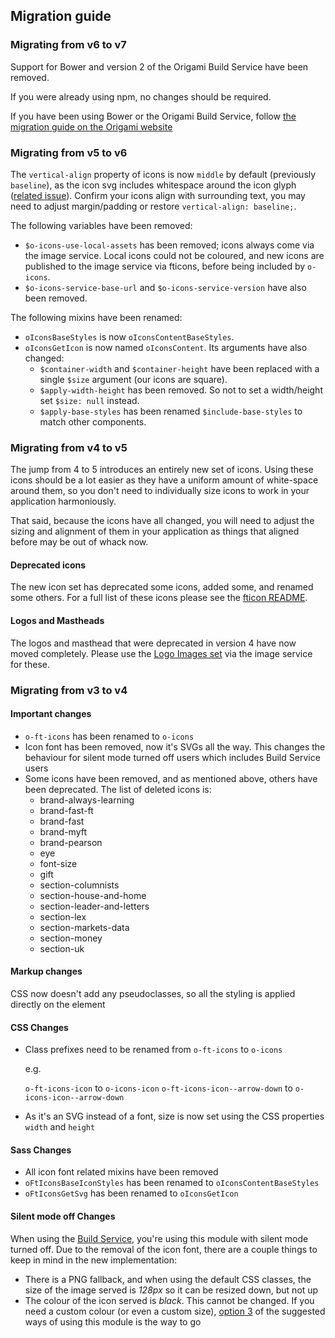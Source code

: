 ## Migration guide

### Migrating from v6 to v7


Support for Bower and version 2 of the Origami Build Service have been removed.

If you were already using npm, no changes should be required.

If you have been using Bower or the Origami Build Service, follow [the migration guide on the Origami website](https://origami.ft.com/docs/tutorials/bower-to-npm/)

### Migrating from v5 to v6


The `vertical-align` property of icons is now `middle` by default (previously `baseline`), as the icon svg includes whitespace around the icon glyph ([related issue](https://github.com/Financial-Times/o-icons/issues/58)). Confirm your icons align with surrounding text, you may need to adjust margin/padding or restore `vertical-align: baseline;`.

The following variables have been removed:
- `$o-icons-use-local-assets` has been removed; icons always come via the image service. Local icons could not be coloured, and new icons are published to the image service via fticons, before being included by `o-icons`.
- `$o-icons-service-base-url` and `$o-icons-service-version` have also been removed.

The following mixins have been renamed:
- `oIconsBaseStyles` is now `oIconsContentBaseStyles`.
- `oIconsGetIcon` is now named `oIconsContent`. Its arguments have also changed:
	- `$container-width` and `$container-height` have been replaced with a single `$size` argument (our icons are square).
	- `$apply-width-height` has been removed. So not to set a width/height set `$size: null` instead.
	- `$apply-base-styles` has been renamed `$include-base-styles` to match other components.

### Migrating from v4 to v5

The jump from 4 to 5 introduces an entirely new set of icons. Using these icons should be a lot easier as they have a uniform amount of white-space around them, so you don't need to individually size icons to work in your application harmoniously.

That said, because the icons have all changed, you will need to adjust the sizing and alignment of them in your application as things that aligned before may be out of whack now.


#### Deprecated icons
The new icon set has deprecated some icons, added some, and renamed some others. For a full list of these icons please see the [fticon README](http://github.com/financial-times/fticon).

#### Logos and Mastheads
The logos and masthead that were deprecated in version 4 have now moved completely. Please use the [Logo Images set](http://github.com/financial-times/logo-images) via the image service for these.

### Migrating from v3 to v4

#### Important changes

* `o-ft-icons` has been renamed to `o-icons`
* Icon font has been removed, now it's SVGs all the way. This changes the behaviour for silent mode turned off users which includes Build Service users
* Some icons have been removed, and as mentioned above, others have been deprecated. The list of deleted icons is:
	- brand-always-learning
	- brand-fast-ft
	- brand-fast
	- brand-myft
	- brand-pearson
	- eye
	- font-size
	- gift
	- section-columnists
	- section-house-and-home
	- section-leader-and-letters
	- section-lex
	- section-markets-data
	- section-money
	- section-uk

#### Markup changes

CSS now doesn't add any pseudoclasses, so all the styling is applied directly on the element

#### CSS Changes

* Class prefixes need to be renamed from `o-ft-icons` to `o-icons`

	e.g.

	`o-ft-icons-icon` to `o-icons-icon`
	`o-ft-icons-icon--arrow-down` to `o-icons-icon--arrow-down`

* As it's an SVG instead of a font, size is now set using the CSS properties `width` and `height`

#### Sass Changes

* All icon font related mixins have been removed
* `oFtIconsBaseIconStyles` has been renamed to `oIconsContentBaseStyles`
* `oFtIconsGetSvg` has been renamed to `oIconsGetIcon`

#### Silent mode off Changes

When using the [Build Service](https://origami-build.ft.com), you're using this module with silent mode turned off. Due to the removal of the icon font, there are a couple things to keep in mind in the new implementation:

* There is a PNG fallback, and when using the default CSS classes, the size of the image served is _128px_ so it can be resized down, but not up
* The colour of the icon served is _black_. This cannot be changed. If you need a custom colour (or even a custom size), [option 3](#3-manually-using-the-responsive-image-service) of the suggested ways of using this module is the way to go
